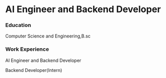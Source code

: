 # AI Engineer and Backend Developer

### Education
Computer Science and Engineering,B.sc

### Work Experience
AI Engineer and Backend Developer


Backend Developer(Intern)
